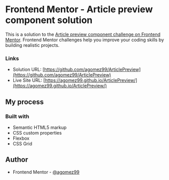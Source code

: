 # Frontend Mentor - Article preview component solution

This is a solution to the [Article preview component challenge on Frontend Mentor](https://www.frontendmentor.io/challenges/article-preview-component-dYBN_pYFT). Frontend Mentor challenges help you improve your coding skills by building realistic projects. 


### Links

- Solution URL: [https://github.com/agomez99/ArticlePreview](https://github.com/agomez99/ArticlePreview)
- Live Site URL: [https://agomez99.github.io/ArticlePreview/](https://agomez99.github.io/ArticlePreview/)
## My process

### Built with

- Semantic HTML5 markup
- CSS custom properties
- Flexbox
- CSS Grid

## Author
- Frontend Mentor - [@agomez99](https://www.frontendmentor.io/profile/agomez99)


